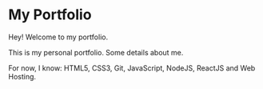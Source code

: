 # My Portfolio

Hey! Welcome to my portfolio.

This is my personal portfolio. Some details about me.

For now, I know: 
    HTML5, CSS3, Git, JavaScript, NodeJS, ReactJS and Web Hosting.
